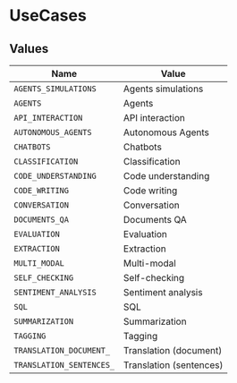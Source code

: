 # UseCases


## Values

| Name                     | Value                    |
| ------------------------ | ------------------------ |
| `AGENTS_SIMULATIONS`     | Agents simulations       |
| `AGENTS`                 | Agents                   |
| `API_INTERACTION`        | API interaction          |
| `AUTONOMOUS_AGENTS`      | Autonomous Agents        |
| `CHATBOTS`               | Chatbots                 |
| `CLASSIFICATION`         | Classification           |
| `CODE_UNDERSTANDING`     | Code understanding       |
| `CODE_WRITING`           | Code writing             |
| `CONVERSATION`           | Conversation             |
| `DOCUMENTS_QA`           | Documents QA             |
| `EVALUATION`             | Evaluation               |
| `EXTRACTION`             | Extraction               |
| `MULTI_MODAL`            | Multi-modal              |
| `SELF_CHECKING`          | Self-checking            |
| `SENTIMENT_ANALYSIS`     | Sentiment analysis       |
| `SQL`                    | SQL                      |
| `SUMMARIZATION`          | Summarization            |
| `TAGGING`                | Tagging                  |
| `TRANSLATION_DOCUMENT_`  | Translation (document)   |
| `TRANSLATION_SENTENCES_` | Translation (sentences)  |